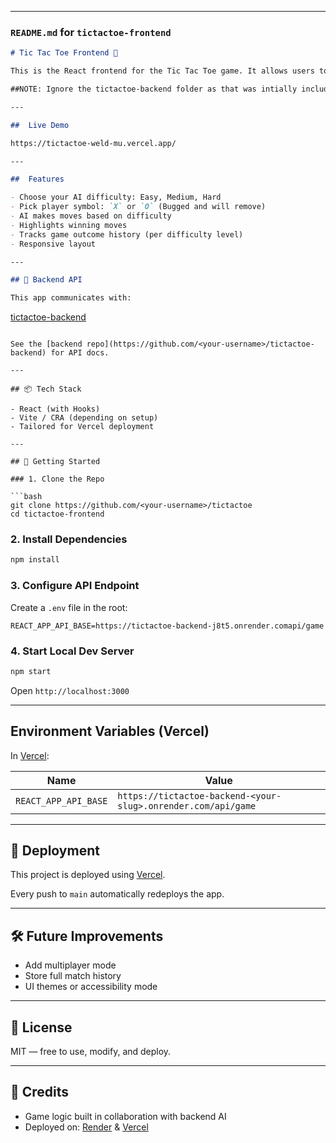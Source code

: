 
---

###  `README.md` for `tictactoe-frontend`

```markdown
# Tic Tac Toe Frontend 🎨

This is the React frontend for the Tic Tac Toe game. It allows users to play against an AI opponent with different difficulty levels (`easy`, `medium`, `hard`). The app connects to a RESTful backend built with Spring Boot and deployed to Render.\

##NOTE: Ignore the tictactoe-backend folder as that was intially included when starting the project. To see the backend please visit backend repo listed below.

---

##  Live Demo

https://tictactoe-weld-mu.vercel.app/

---

##  Features

- Choose your AI difficulty: Easy, Medium, Hard
- Pick player symbol: `X` or `O` (Bugged and will remove)
- AI makes moves based on difficulty
- Highlights winning moves
- Tracks game outcome history (per difficulty level)
- Responsive layout

---

## 🔗 Backend API

This app communicates with:

```

[tictactoe-backend](https://github.com/FriedricNietzsche/tictactoe-backend)

````

See the [backend repo](https://github.com/<your-username>/tictactoe-backend) for API docs.

---

## 📦 Tech Stack

- React (with Hooks)
- Vite / CRA (depending on setup)
- Tailored for Vercel deployment

---

## 🚀 Getting Started

### 1. Clone the Repo

```bash
git clone https://github.com/<your-username>/tictactoe 
cd tictactoe-frontend
````

### 2. Install Dependencies

```bash
npm install
```

### 3. Configure API Endpoint

Create a `.env` file in the root:

```
REACT_APP_API_BASE=https://tictactoe-backend-j8t5.onrender.comapi/game
```

### 4. Start Local Dev Server

```bash
npm start
```

Open `http://localhost:3000`

---

##  Environment Variables (Vercel)

In [Vercel](https://vercel.com):

| Name                 | Value                                                         |
| -------------------- | ------------------------------------------------------------- |
| `REACT_APP_API_BASE` | `https://tictactoe-backend-<your-slug>.onrender.com/api/game` |

---

## 🔄 Deployment

This project is deployed using [Vercel](https://vercel.com).

Every push to `main` automatically redeploys the app.

---

## 🛠 Future Improvements

* Add multiplayer mode
* Store full match history
* UI themes or accessibility mode

---

## 📄 License

MIT — free to use, modify, and deploy.

---

## 🙌 Credits

* Game logic built in collaboration with backend AI
* Deployed on: [Render](https://render.com) & [Vercel](https://vercel.com)

```



```
